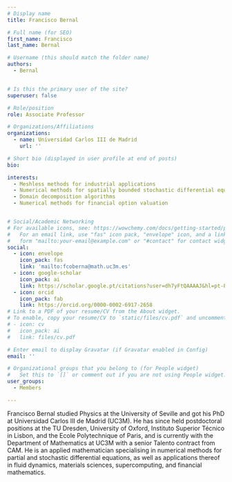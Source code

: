 ```yaml
---
# Display name
title: Francisco Bernal

# Full name (for SEO)
first_name: Francisco
last_name: Bernal

# Username (this should match the folder name)
authors:
  - Bernal


# Is this the primary user of the site?
superuser: false

# Role/position
role: Associate Professor

# Organizations/Affiliations
organizations:
  - name: Universidad Carlos III de Madrid
    url: ''

# Short bio (displayed in user profile at end of posts)
bio: 

interests:
  - Meshless methods for industrial applications
  - Numerical methods for spatially bounded stochastic differential equations
  - Domain decomposition algorithms 
  - Numerical methods for financial option valuation 


# Social/Academic Networking
# For available icons, see: https://wowchemy.com/docs/getting-started/page-builder/#icons
#   For an email link, use "fas" icon pack, "envelope" icon, and a link in the
#   form "mailto:your-email@example.com" or "#contact" for contact widget.
social:
  - icon: envelope
    icon_pack: fas
    link: 'mailto:fcoberna@math.uc3m.es'
  - icon: google-scholar
    icon_pack: ai
    link: https://scholar.google.pt/citations?user=dh7yFtQAAAAJ&hl=pt-PT&oi=ao
  - icon: orcid
    icon_pack: fab
    link: https://orcid.org/0000-0002-6917-2658
# Link to a PDF of your resume/CV from the About widget.
# To enable, copy your resume/CV to `static/files/cv.pdf` and uncomment the lines below.
# - icon: cv
#   icon_pack: ai
#   link: files/cv.pdf

# Enter email to display Gravatar (if Gravatar enabled in Config)
email: ''

# Organizational groups that you belong to (for People widget)
#   Set this to `[]` or comment out if you are not using People widget.
user_groups:
  - Members

---
```


Francisco Bernal studied Physics at the University of Seville and got his PhD at Universidad Carlos III de Madrid (UC3M). He has since held postdoctoral positions at the TU Dresden, University of Oxford, Instituto Superior Técnico in Lisbon, and the Ecole Polytechnique of Paris, and is currently with the Department of Mathematics at UC3M with a senior Talento contract from CAM. He is an applied mathematician specialising in numerical methods for partial and stochastic differential equations, as well as applications thereof in fluid dynamics, materials sciences, supercomputing, and financial mathematics. 